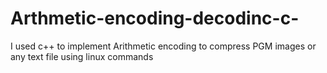 # Arthmetic-encoding-decodinc-c-
I used c++ to implement Arithmetic encoding to compress PGM images or any text file using linux commands
